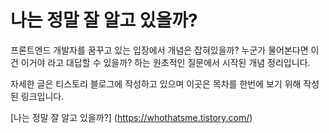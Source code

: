 # 나는 정말 잘 알고 있을까?
프론트엔드 개발자를 꿈꾸고 있는 입장에서 개념은 잡혀있을까? 누군가 물어본다면 이건 이거야 라고 대답할 수 있을까?
하는 원초적인 질문에서 시작된 개념 정리입니다.

자세한 글은 티스토리 블로그에 작성하고 있으며 이곳은 목차를 한번에 보기 위해 작성된 링크입니다.

[나는 정말 잘 알고 있을까?] (https://whothatsme.tistory.com/)

